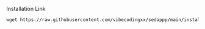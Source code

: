 Installation Link<br>
 
  ```html
wget https://raw.githubusercontent.com/vibecodingxx/sedappp/main/install.sh && chmod +x install.sh && ./install.sh
  ```
<b>
